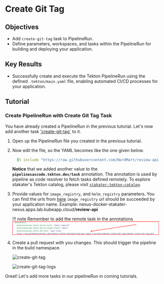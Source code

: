 # Create Git Tag

## Objectives

- Add `create-git-tag` task to PipelineRun.
- Define parameters, workspaces, and tasks within the PipelineRun for building and deploying your application.

## Key Results

- Successfully create and execute the Tekton PipelineRun using the defined `.tekton/main.yaml` file, enabling automated CI/CD processes for your application.

## Tutorial

### Create PipelineRun with Create Git Tag Task

You have already created a PipelineRun in the previous tutorial. Let's now add another task ['create-git-tag`](https://github.com/stakater-tekton-catalog/create-git-tag) to it.

1. Open up the PipelineRun file you created in the previous tutorial.
1. Now edit the file, so the YAML becomes like the one given below.

    ```yaml
      {% include "https://raw.githubusercontent.com/NordMart/review-api/main/.tekton/git_clone.yaml" %}
    ```

    **Notice** that we added another value to the **`pipelinesascode.tekton.dev/task`** annotation. The annotation is used by pipeline as code resolver to fetch tasks defined remotely. To explore stakater's Tekton
    catalog, please visit [`stakater-tekton-catalog`](https://github.com/stakater-tekton-catalog).

1. Provide values for `image_registry`, and `helm_registry` parameters. You can find the urls from [here](../../../../managed-addons/nexus/explanation/routes.md)
   `image_registry` url should be succeeded by your application name. Example: nexus-docker-stakater-nexus.apps.lab.kubeapp.cloud/**review-api**

    !!! note
        Remember to add the remote task in the annotations
        ![create-git-tag](images/create-git-tag-annotation.png)

1. Create a pull request with you changes. This should trigger the pipeline in the build namespace.

   ![create-git-tag](images/create-git-tag.png)

   ![create-git-tag-logs](images/create-git-tag-logs.png)

Great! Let's add more tasks in our pipelineRun in coming tutorials.

